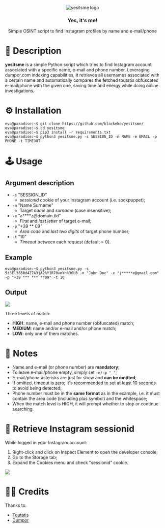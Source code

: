 <p align="center">
    <img src="https://github.com/blackeko/yesitsme/blob/media/logo.png" alt="yesitsme logo">
</p>

<h3 align="center">Yes, it's me!</h3>
<p align="center">
   Simple OSINT script to find Instagram profiles by name and e-mail/phone 
</p>

# 💬 Description
**yesitsme** is a simple Python script which tries to find Instagram account associated with a specific name, e-mail and phone number.
Leveraging dumpor.com indexing capabilities, it retrieves all usernames associated with a certain name and automatically compares the fetched toutatis obfuscated e-mail/phone with the given one, saving time and energy while doing online investigations.  



# ⚙️ Installation
```console
eva@paradise:~$ git clone https://github.com/blackeko/yesitsme/
eva@paradise:~$ cd yesitsme
eva@paradise:~$ pip3 install -r requirements.txt
eva@paradise:~$ python3 yesitsme.py -s SESSION_ID -n NAME -e EMAIL -p PHONE -t TIMEOUT 
```

# 🕹️ Usage
## Argument description
- ```-s``` "SESSION_ID"
  - *sessionid* cookie of your Instagram account (i.e. sockpuppet);
- ```-n``` "Name Surname"
  - Target *name* and *surname* (case insensitive);
- ```-e``` "a****z<span>@</span>domain.tld"
  - *First* and *last letter* of target e-mail;
- ```-p``` "+39 ** 09"
  - *Area code* and *last two digits* of target phone number;
- ```-t``` "10"
  - *Timeout* between each request (default = 0).

## Example
```console
eva@paradise:~$ python3 yesitsme.py -s 5t3El3650d4Z7A3jA2%Y1R70vnYn%36U3 -n "John Doe" -e "j*****e@gmail.com" -p "+39 *** *** **09" -t 10
```

## Output
<img src="https://github.com/blackeko/yesitsme/blob/media/screenshot_1.png">

Three levels of match:
- **HIGH**: name, e-mail and phone number (obfuscated) match; 
- **MEDIUM**: name and/or e-mail and/or phone match;
- **LOW**: only one of them matches.

# 📝 Notes
- Name and e-mail (or phone number) are **mandatory**;
- To leave e-mail/phone empty, simply set ```-e/-p " "```;
- E-mail/phone asterisks are just for show and **can be omitted**;
- If omitted, timeout is zero; it's recommended to set at least 10 seconds to avoid being detected;
- Phone number must be in the **same format** as in the example, i.e. it must contain the area code (including plus symbol) and the whitespace;
- When the match level is HIGH, it will prompt whether to stop or continue searching.

# 🍪 Retrieve Instagram sessionid
While logged in your Instagram account:
  1. Right-click and click on Inspect Element to open the developer console;
  2. Go to the Storage tab;
  3. Expand the Cookies menu and check "sessionid" cookie.

<img src="https://github.com/blackeko/yesitsme/blob/media/screenshot_2.png">


# 🙏🏻 Credits
Thanks to: 
* [Toutatis](https://github.com/megadose/toutatis)
* [Dumpor](https://dumpor.com/)